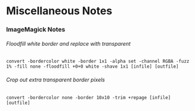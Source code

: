 # Miscellaneous Notes

### ImageMagick Notes
###### Floodfill white border and replace with transparent
```
convert -bordercolor white -border 1x1 -alpha set -channel RGBA -fuzz 1% -fill none -floodfill +0+0 white -shave 1x1 [infile] [outfile]
```
###### Crop out extra transparent border pixels
```
convert -bordercolor none -border 10x10 -trim +repage [infile] [outfile]

```
